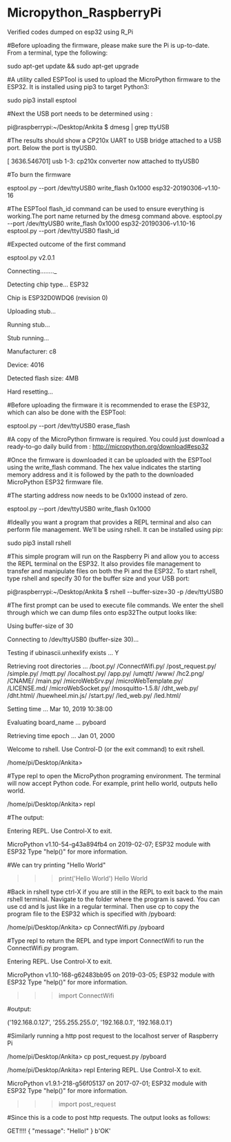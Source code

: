 # Micropython_RaspberryPi
Verified codes dumped on esp32 using R_Pi

#Before uploading the firmware, please make sure the Pi is up-to-date.  From a terminal, type the following:

sudo apt-get update && sudo apt-get upgrade

#A utility called ESPTool is used to upload the MicroPython firmware to the ESP32.  It is installed using pip3 to target Python3:

sudo pip3 install esptool

#Next the USB port needs to be determined using :

pi@raspberrypi:~/Desktop/Ankita $ dmesg | grep ttyUSB

#The results should show a CP210x UART to USB bridge attached to a USB port.  Below the port is ttyUSB0.

[ 3636.546701] usb 1-3: cp210x converter now attached to ttyUSB0

#To burn the firmware

esptool.py --port /dev/ttyUSB0 write_flash 0x1000 esp32-20190306-v1.10-16

#The ESPTool flash_id command can be used to ensure everything is working.The port name returned by the dmesg command above.
esptool.py --port /dev/ttyUSB0 write_flash 0x1000 esp32-20190306-v1.10-16
esptool.py --port /dev/ttyUSB0 flash_id

#Expected outcome of the first command

esptool.py v2.0.1

Connecting........_

Detecting chip type... ESP32

Chip is ESP32D0WDQ6 (revision 0)

Uploading stub...

Running stub...

Stub running...

Manufacturer: c8

Device: 4016

Detected flash size: 4MB

Hard resetting...

#Before uploading the firmware it is recommended to erase the ESP32, which can also be done with the ESPTool:

esptool.py --port /dev/ttyUSB0 erase_flash

#A copy of the MicroPython firmware is required.  You could just download a ready-to-go daily build from :
http://micropython.org/download#esp32


#Once the firmware is downloaded it can be uploaded with the ESPTool using the write_flash command.  The hex value indicates the starting memory address and it is followed by the path to the downloaded MicroPython ESP32 firmware file.

#The starting address now needs to be 0x1000 instead of zero.

esptool.py --port /dev/ttyUSB0 write_flash 0x1000 <path to firmware file>

#Ideally you want a program that provides a REPL terminal and also can perform file management.  We'll be using rshell.  It can be installed using pip:

sudo pip3 install rshell

#This simple program will run on the Raspberry Pi and allow you to access the REPL terminal on the ESP32.  It also provides file management to transfer and manipulate files on both the Pi and the ESP32.  To start rshell, type rshell and specify 30 for the buffer size and your USB port:

pi@raspberrypi:~/Desktop/Ankita $ rshell --buffer-size=30 -p /dev/ttyUSB0

#The first prompt can be used to execute file commands. We enter the shell through which we can dump files onto esp32The output looks like:  

Using buffer-size of 30

Connecting to /dev/ttyUSB0 (buffer-size 30)...

Testing if ubinascii.unhexlify exists ... Y

Retrieving root directories ... /boot.py/ /ConnectWifi.py/ /post_request.py/ /simple.py/ /mqtt.py/ /localhost.py/ /app.py/ /umqtt/ /www/ /hc2.png/ /CNAME/ /main.py/ /microWebSrv.py/ /microWebTemplate.py/ /LICENSE.md/ /microWebSocket.py/ /mosquitto-1.5.8/ /dht_web.py/ /dht.html/ /huewheel.min.js/ /start.py/ /led_web.py/ /led.html/

Setting time ... Mar 10, 2019 10:38:00

Evaluating board_name ... pyboard

Retrieving time epoch ... Jan 01, 2000

Welcome to rshell. Use Control-D (or the exit command) to exit rshell.

/home/pi/Desktop/Ankita> 

#Type repl to open the MicroPython programing environment.  The terminal will now accept Python code.  For example, print hello world, outputs hello world.

/home/pi/Desktop/Ankita> repl

#The output:

Entering REPL. Use Control-X to exit.
>
MicroPython v1.10-54-g43a894fb4 on 2019-02-07; ESP32 module with ESP32
Type "help()" for more information.
>>>

#We can try printing "Hello World"
>>> print('Hello World')
Hello World

#Back in rshell type ctrl-X if you are still in the REPL to exit back to the main rshell terminal.  Navigate to the folder where the program is saved.  You can use cd and ls just like in a regular terminal.  Then use cp to copy the program file to the ESP32 which is specified with /pyboard:

/home/pi/Desktop/Ankita> cp ConnectWifi.py /pyboard


#Type repl to return the REPL and type import ConnectWifi to run the ConnectWifi.py program.

Entering REPL. Use Control-X to exit.
>
MicroPython v1.10-168-g62483bb95 on 2019-03-05; ESP32 module with ESP32
Type "help()" for more information.
>>> 
>>> import ConnectWifi

#output:

('192.168.0.127', '255.255.255.0', '192.168.0.1', '192.168.0.1')



#Similarly running a http post request to the localhost server of Raspberry Pi

/home/pi/Desktop/Ankita> cp post_request.py /pyboard

/home/pi/Desktop/Ankita> repl
Entering REPL. Use Control-X to exit.
>
MicroPython v1.9.1-218-g56f05137 on 2017-07-01; ESP32 module with ESP32
Type "help()" for more information.
>>> 
>>> import post_request

#Since this is a code to post http requests. The output looks as follows:


GET!!!!
{
  "message": "Hello!"
}
b'OK'




